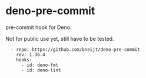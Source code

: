 # deno-pre-commit

pre-commit hook for Deno.

Not for public use yet, still have to be tested.

```
  - repo: https://github.com/bneijt/deno-pre-commit
    rev: 1.36.4
    hooks:
      - id: deno-fmt
      - id: deno-lint
```
